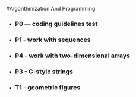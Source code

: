  #Algorithmization And Programming

- ### P0 — coding guidelines test
- ### P1 - work with sequences
- ### P4 - work with two-dimensional arrays
- ### P3 - C-style strings
- ### T1 - geometric figures 
